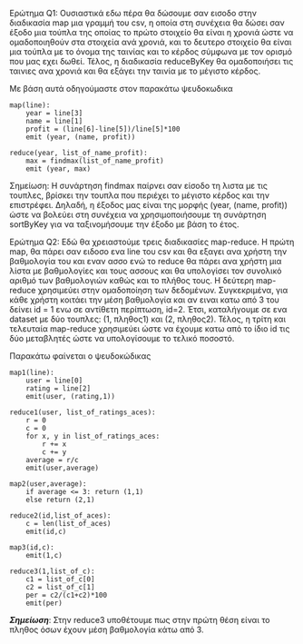 Ερώτημα Q1: Ουσιαστικά εδω πέρα θα δώσουμε σαν εισοδο στην διαδικασία map μια γραμμή του csv, η οποία στη συνέχεια θα δώσει σαν έξοδο μια τούπλα της οποίας το πρώτο στοιχείο θα είναι η χρονιά ώστε να ομαδοποιηθούν στα στοιχεία ανά χρονιά, και το δευτερο στοιχείο θα είναι μια τούπλα με το όνομα της ταινίας και το κέρδος σύμφωνα με τον oρισμό που μας εχει δωθεί. Τέλος, η διαδικασία reduceByKey θα ομαδοποιήσει τις ταινιες ανα χρονιά και θα εξάγει την ταινία με το μέγιστο κέρδος. 

Με βάση αυτά οδηγούμαστε στον παρακάτω ψευδοκωδικα

```
map(line):
	year = line[3]
	name = line[1]
	profit = (line[6]-line[5])/line[5]*100
	emit (year, (name, profit))
	
reduce(year, list_of_name_profit):
	max = findmax(list_of_name_profit)		
	emit (year, max)    
```



Σημείωση: Η συνάρτηση findmax παίρνει σαν είσοδο τη λιστα με τις τουπλες, βρίσκει την τουπλα που περιέχει το μέγιστο κέρδος και την επιστρέφει. Δηλαδή, η έξοδος μας είναι της μορφής (year, (name, profit)) ώστε να βολεύει στη συνέχεια να χρησιμοποιήσουμε τη συνάρτηση sortByKey για να ταξινομήσουμε την έξοδο με βάση το έτος.



Ερώτημα Q2: Εδώ θα χρειαστούμε τρεις διαδικασίες map-reduce. Η πρώτη map, θα πάρει σαν ειδοσο ενα line του csv και θα εξαγει ανα χρήστη την βαθμολογία του και εναν ασσο ενώ το reduce θα πάρει ανα χρήστη μια λίστα με βαθμολογίες και τους ασσους και θα υπολογίσει τον συνολικό αριθμό των βαθμολογιών καθώς και το πλήθος τους. Η δεύτερη map-reduce χρησιμεύει στην ομαδοποίηση των δεδομένων. Συγκεκριμένα, για κάθε χρήστη κοιτάει την μέση βαθμολογία και αν ειναι κατω από 3 του δείνει id = 1 ενω σε αντίθετη περίπτωση, id=2. Έτσι, καταλήγουμε σε ενα dataset με δύο τουπλες: (1, πληθος1) και (2, πληθος2). Τέλος, η τρίτη και τελευταία map-reduce χρησιμεύει ώστε να έχουμε κατω από το ίδιο id τις δύο μεταβλητές ώστε να υπολογίσουμε το τελικό ποσοστό.

Παρακάτω φαίνεται ο ψευδοκώδικας

```
map1(line):
	user = line[0]
	rating = line[2]
	emit(user, (rating,1))
	
reduce1(user, list_of_ratings_aces):
	r = 0
	c = 0
	for x, y in list_of_ratings_aces:
		r += x
		c += y
	average = r/c
    emit(user,average)
    
map2(user,average):
	if average <= 3: return (1,1)
	else return (2,1)

reduce2(id,list_of_aces):
	c = len(list_of_aces)
	emit(id,c)
	
map3(id,c):
	emit(1,c)

reduce3(1,list_of_c):
	c1 = list_of_c[0]
	c2 = list_of_c[1]
	per = c2/(c1+c2)*100
	emit(per)
```



***Σημείωση***: Στην reduce3 υποθέτουμε πως στην πρώτη θέση είναι το πληθος όσων έχουν μέση βαθμολογία κάτω από 3.
